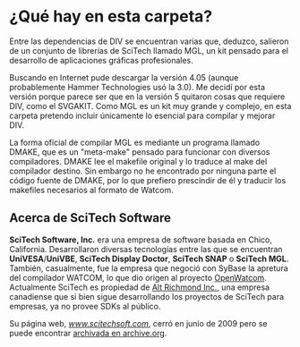# ¿Qué hay en esta carpeta?

Entre las dependencias de DIV se encuentran varias que, deduzco, salieron de un conjunto de librerías de SciTech llamado MGL, un kit pensado para el desarrollo de aplicaciones gráficas profesionales.

Buscando en Internet pude descargar la versión 4.05 (aunque probablemente Hammer Technologies usó la 3.0). Me decidí por esta versión porque parece ser que en la versión 5 quitaron cosas que requiere DIV, como el SVGAKIT. Como MGL es un kit muy grande y complejo, en esta carpeta pretendo incluir únicamente lo esencial para compilar y mejorar DIV.

La forma oficial de compilar MGL es mediante un programa llamado DMAKE, que es un "meta-make" pensado para funcionar con diversos compiladores. DMAKE lee el makefile original y lo traduce al make del compilador destino. Sin embargo no he encontrado por ninguna parte el código fuente de DMAKE, por lo que prefiero prescindir de él y traducir los makefiles necesarios al formato de Watcom.

## Acerca de SciTech Software

**SciTech Software, Inc.** era una empresa de software basada en Chico, California. Desarrollaron diversas tecnologías entre las que se encuentran **UniVESA**/**UniVBE**, **SciTech Display Doctor**, **SciTech SNAP** o **SciTech MGL**. También, casualmente, fue la empresa que negoció con SyBase la apretura del compilador WATCOM, lo que dio origen al proyecto [OpenWatcom](http://openwatcom.org). Actualmente SciTech es propiedad de [Alt Richmond Inc.](http://www.altrichmond.ca/), una empresa canadiense que si bien sigue desarrollando los proyectos de SciTech para empresas, ya no provee SDKs al público.

Su página web, _www.scitechsoft.com_, cerró en junio de 2009 pero se puede encontrar [archivada en archive.org](https://web.archive.org/web/*/http://www.scitechsoft.com).
